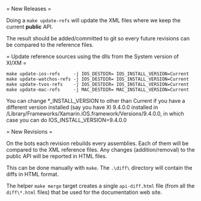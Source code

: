 = New Releases =

Doing a `make update-refs` will update the XML files where we keep the current **public** API.

The result should be added/committed to git so every future revisions can be compared to the reference files.

= Update reference sources using the dlls from the System version of XI/XM =

    make update-ios-refs     -j IOS_DESTDIR= IOS_INSTALL_VERSION=Current
    make update-watchos-refs -j IOS_DESTDIR= IOS_INSTALL_VERSION=Current
    make update-tvos-refs    -j IOS_DESTDIR= IOS_INSTALL_VERSION=Current
    make update-mac-refs     -j MAC_DESTDIR= MAC_INSTALL_VERSION=Current

You can change *_INSTALL_VERSION to other than Current if you have a different version
installed (say you have XI 9.4.0.0 installed in /Library/Frameworks/Xamarin.iOS.framework/Versions/9.4.0.0,
in which case you can do IOS_INSTALL_VERSION=9.4.0.0


= New Revisions =

On the bots each revision rebuilds every assemblies. Each of them will be compared to the XML reference files. Any changes (addition/removal) to the public API will be reported in HTML files.

This can be done manually with `make`. The `.\diff\` directory will contain the diffs in HTML format.

The helper `make merge` target creates a single `api-diff.html` file (from all the `diff\*.html` files) that be used for the documentation web site.